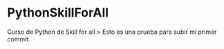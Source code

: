 # PythonSkillForAll

Curso de Python de Skill for all
    > Esto es una prueba para subir mi primer commit